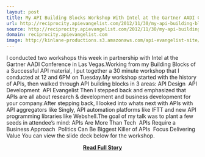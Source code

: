 ```yaml
---
layout: post
title: My API Building Blocks Workshop With Intel at the Gartner AADI Conference
url: http://reciprocity.apievangelist.com/2012/11/30/my-api-building-blocks-workshop-with-intel-at-the-gartner-aadi-conference/
source: http://reciprocity.apievangelist.com/2012/11/30/my-api-building-blocks-workshop-with-intel-at-the-gartner-aadi-conference/
domain: reciprocity.apievangelist.com
image: http://kinlane-productions.s3.amazonaws.com/api-evangelist-site/blog/intel-aadi-workshop.png
---
```


<p>I conducted two workshops this week in partnership with Intel at the Gartner AADI Conference in Las Vegas.Working from my Building Blocks of a Successful API material, I put together a 30 minute workshop that I conducted at 12 and 6PM on Tuesday.My workshop started with the history of APIs, then walked through API building blocks in 3 areas: API Design  API Development  API Evangelist Then I stepped back and emphasized that APIs are all about research &amp; development and business development for your company.After stepping back, I looked into whats next with APIs with API aggregators like Singly, API automation platforms like IFTT and new API programming libraries like Webshell.The goal of my talk was to plant a few seeds in attendee’s mind: APIs Are More Than Tech  APIs Require a Business Approach  Politics Can Be Biggest Killer of APIs  Focus Delivering Value You can view the slide deck below for the workshop.</p>
<center><p><a href="http://reciprocity.apievangelist.com/2012/11/30/my-api-building-blocks-workshop-with-intel-at-the-gartner-aadi-conference/" style='padding:25px; font-sze:18px; font-weight: bold;'>Read Full Story</a></p></center>
